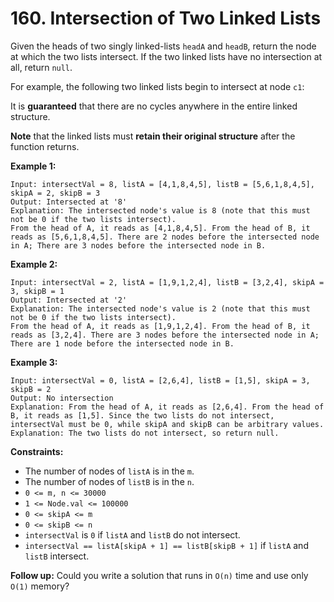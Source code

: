 # 160. Intersection of Two Linked Lists

Given the heads of two singly linked-lists `headA` and `headB`, return the node at which the two lists intersect. If the two linked lists have no intersection at all, return `null`.

For example, the following two linked lists begin to intersect at node `c1`:



It is **guaranteed** that there are no cycles anywhere in the entire linked structure.

**Note** that the linked lists must **retain their original structure** after the function returns.

**Example 1:**

    Input: intersectVal = 8, listA = [4,1,8,4,5], listB = [5,6,1,8,4,5], skipA = 2, skipB = 3
    Output: Intersected at '8'
    Explanation: The intersected node's value is 8 (note that this must not be 0 if the two lists intersect).
    From the head of A, it reads as [4,1,8,4,5]. From the head of B, it reads as [5,6,1,8,4,5]. There are 2 nodes before the intersected node in A; There are 3 nodes before the intersected node in B.

**Example 2:**

    Input: intersectVal = 2, listA = [1,9,1,2,4], listB = [3,2,4], skipA = 3, skipB = 1
    Output: Intersected at '2'
    Explanation: The intersected node's value is 2 (note that this must not be 0 if the two lists intersect).
    From the head of A, it reads as [1,9,1,2,4]. From the head of B, it reads as [3,2,4]. There are 3 nodes before the intersected node in A; There are 1 node before the intersected node in B.

**Example 3:**

    Input: intersectVal = 0, listA = [2,6,4], listB = [1,5], skipA = 3, skipB = 2
    Output: No intersection
    Explanation: From the head of A, it reads as [2,6,4]. From the head of B, it reads as [1,5]. Since the two lists do not intersect, intersectVal must be 0, while skipA and skipB can be arbitrary values.
    Explanation: The two lists do not intersect, so return null.

**Constraints:**

- The number of nodes of `listA` is in the `m`.
- The number of nodes of `listB` is in the `n`.
- `0 <= m, n <= 30000`
- `1 <= Node.val <= 100000`
- `0 <= skipA <= m`
- `0 <= skipB <= n`
- `intersectVal` is `0` if `listA` and `listB` do not intersect.
- `intersectVal == listA[skipA + 1] == listB[skipB + 1]` if `listA` and `listB` intersect.

**Follow up:** Could you write a solution that runs in `O(n)` time and use only `O(1)` memory?
